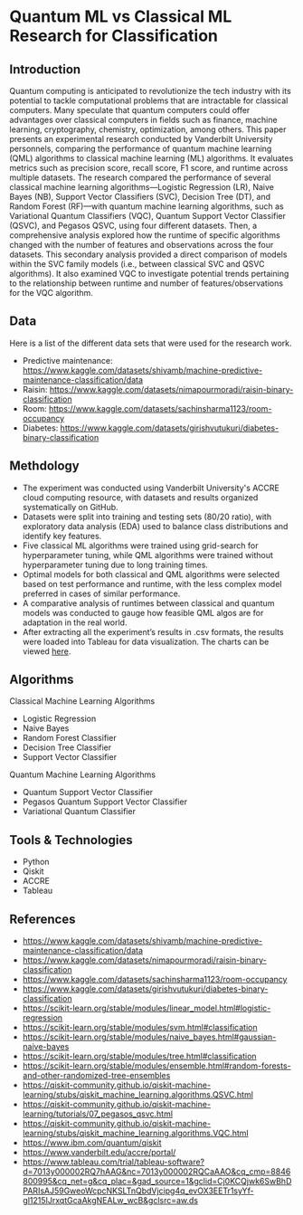 # Quantum ML vs Classical ML Research for Classification

## Introduction

Quantum computing is anticipated to revolutionize the tech industry with its potential to tackle computational problems that are intractable for classical computers. Many speculate that quantum computers could offer advantages over classical computers in fields such as finance, machine learning, cryptography, chemistry, optimization, among others. This paper presents an experimental research conducted by Vanderbilt University personnels, comparing the performance of quantum machine learning (QML) algorithms to classical machine learning (ML) algorithms. It evaluates metrics such as precision score, recall score, F1 score, and runtime across multiple datasets. The research compared the performance of several classical machine learning algorithms—Logistic Regression (LR), Naive Bayes (NB), Support Vector Classifiers (SVC), Decision Tree (DT), and Random Forest (RF)—with quantum machine learning algorithms, such as Variational Quantum Classifiers (VQC), Quantum Support Vector Classifier (QSVC), and Pegasos QSVC, using four different datasets. Then, a comprehensive analysis explored how the runtime of specific algorithms changed with the number of features and observations across the four datasets. This secondary analysis provided a direct comparison of models within the SVC family models (i.e., between classical SVC and QSVC algorithms). It also examined VQC to investigate potential trends pertaining to the relationship between runtime and number of features/observations for the VQC algorithm.

## Data

Here is a list of the different data sets that were used for the research work. 

- Predictive maintenance: https://www.kaggle.com/datasets/shivamb/machine-predictive-maintenance-classification/data
- Raisin: https://www.kaggle.com/datasets/nimapourmoradi/raisin-binary-classification
- Room: https://www.kaggle.com/datasets/sachinsharma1123/room-occupancy
- Diabetes: https://www.kaggle.com/datasets/girishvutukuri/diabetes-binary-classification

## Methdology

- The experiment was conducted using Vanderbilt University's ACCRE cloud computing resource, with datasets and results organized systematically on GitHub.
- Datasets were split into training and testing sets (80/20 ratio), with exploratory data analysis (EDA) used to balance class distributions and identify key features.
- Five classical ML algorithms were trained using grid-search for hyperparameter tuning, while QML algorithms were trained without hyperparameter tuning due to long training times.
- Optimal models for both classical and QML algorithms were selected based on test performance and runtime, with the less complex model preferred in cases of similar performance.
- A comparative analysis of runtimes between classical and quantum models was conducted to gauge how feasible QML algos are for adaptation in the real world.
- After extracting all the experiment’s results in .csv formats, the results were loaded into Tableau for data visualization. The charts can be viewed [here](https://github.com/MUbarak123-56/qml-research/blob/master/Quantum%20ML%20vs%20Classical%20ML%20research.pdf).

## Algorithms

Classical Machine Learning Algorithms
- Logistic Regression
- Naive Bayes
- Random Forest Classifier
- Decision Tree Classifier
- Support Vector Classifier
  
Quantum Machine Learning Algorithms
- Quantum Support Vector Classifier
- Pegasos Quantum Support Vector Classifier
- Variational Quantum Classifier
  
## Tools & Technologies 

- Python
- Qiskit
- ACCRE
- Tableau
  
## References
- https://www.kaggle.com/datasets/shivamb/machine-predictive-maintenance-classification/data
- https://www.kaggle.com/datasets/nimapourmoradi/raisin-binary-classification
- https://www.kaggle.com/datasets/sachinsharma1123/room-occupancy
- https://www.kaggle.com/datasets/girishvutukuri/diabetes-binary-classification
- https://scikit-learn.org/stable/modules/linear_model.html#logistic-regression
- https://scikit-learn.org/stable/modules/svm.html#classification
- https://scikit-learn.org/stable/modules/naive_bayes.html#gaussian-naive-bayes
- https://scikit-learn.org/stable/modules/tree.html#classification
- https://scikit-learn.org/stable/modules/ensemble.html#random-forests-and-other-randomized-tree-ensembles
- https://qiskit-community.github.io/qiskit-machine-learning/stubs/qiskit_machine_learning.algorithms.QSVC.html
- https://qiskit-community.github.io/qiskit-machine-learning/tutorials/07_pegasos_qsvc.html
- https://qiskit-community.github.io/qiskit-machine-learning/stubs/qiskit_machine_learning.algorithms.VQC.html
- https://www.ibm.com/quantum/qiskit
- https://www.vanderbilt.edu/accre/portal/
- https://www.tableau.com/trial/tableau-software?d=7013y000002RQ7hAAG&nc=7013y000002RQCaAAO&cq_cmp=8846800995&cq_net=g&cq_plac=&gad_source=1&gclid=Cj0KCQjwk6SwBhDPARIsAJ59GweoWcpcNKSLTnQbdVjcipg4q_evOX3EETr1syYf-gl1215IJrxqtGcaAkgNEALw_wcB&gclsrc=aw.ds
